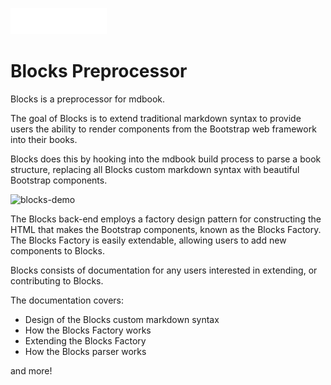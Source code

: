 ![blocks-logo](src/assets/blocks-logo.png)

# Blocks Preprocessor

Blocks is a preprocessor for mdbook.

The goal of Blocks is to extend traditional markdown syntax to provide users the ability to render components from the Bootstrap web framework into their books.

Blocks does this by hooking into the mdbook build process to parse a book structure, replacing all Blocks custom markdown syntax with beautiful Bootstrap components.

![blocks-demo](blocks-preprocessor/src/assets/blocks-demo.png)

The Blocks back-end employs a factory design pattern for constructing the HTML that makes the Bootstrap components, known as the Blocks Factory. The Blocks Factory is easily extendable, allowing users to add new components to Blocks.

Blocks consists of documentation for any users interested in extending, or contributing to Blocks.

The documentation covers:

- Design of the Blocks custom markdown syntax
- How the Blocks Factory works
- Extending the Blocks Factory
- How the Blocks parser works

and more!
